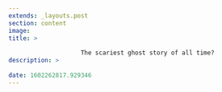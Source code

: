 ```yaml
--- 
extends: _layouts.post 
section: content 
image:  
title: > 
  
                    The scariest ghost story of all time?                 
description: > 
   
date: 1602262817.929346 
--- 
```

